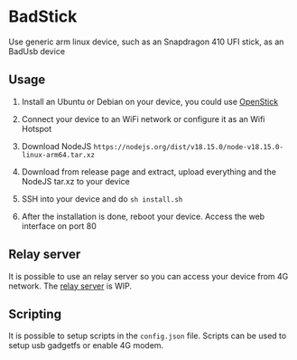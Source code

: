 # BadStick
Use generic arm linux device, such as an Snapdragon 410 UFI stick, as an BadUsb device


## Usage

1. Install an Ubuntu or Debian on your device, you could use [OpenStick](https://github.com/OpenStick/OpenStick)

2. Connect your device to an WiFi network or configure it as an Wifi Hotspot

3. Download NodeJS `https://nodejs.org/dist/v18.15.0/node-v18.15.0-linux-arm64.tar.xz`

4. Download from release page and extract, upload everything and the NodeJS tar.xz to your device

5. SSH into your device and do `sh install.sh`
   
6. After the installation is done, reboot your device. Access the web interface on port 80
   
## Relay server

It is possible to use an relay server so you can access your device from 4G network. The [relay server](https://github.com/CwithW/BadStick_Server) is WIP.

## Scripting

It is possible to setup scripts in the `config.json` file. Scripts can be used to setup usb gadgetfs or enable 4G modem.